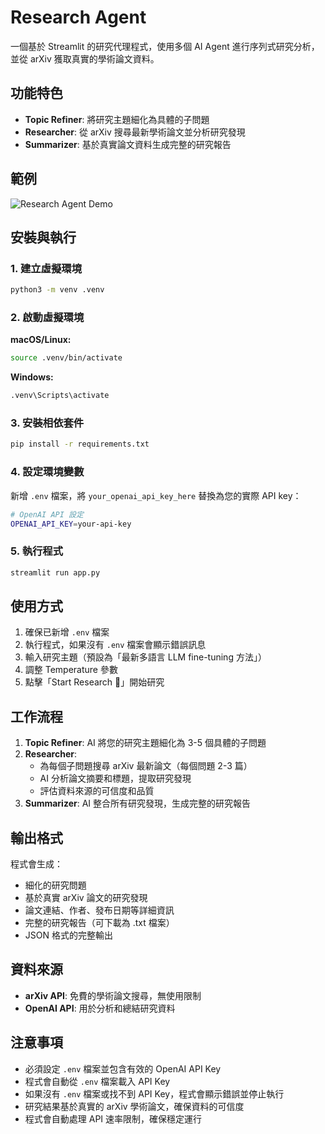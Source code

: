 # Research Agent

一個基於 Streamlit 的研究代理程式，使用多個 AI Agent 進行序列式研究分析，並從 arXiv 獲取真實的學術論文資料。

## 功能特色

- **Topic Refiner**: 將研究主題細化為具體的子問題
- **Researcher**: 從 arXiv 搜尋最新學術論文並分析研究發現
- **Summarizer**: 基於真實論文資料生成完整的研究報告

## 範例

![Research Agent Demo](demo/research_agent_demo_hq_fast.gif)

## 安裝與執行

### 1. 建立虛擬環境

```bash
python3 -m venv .venv
```

### 2. 啟動虛擬環境

**macOS/Linux:**
```bash
source .venv/bin/activate
```

**Windows:**
```bash
.venv\Scripts\activate
```

### 3. 安裝相依套件

```bash
pip install -r requirements.txt
```

### 4. 設定環境變數

新增 `.env` 檔案，將 `your_openai_api_key_here` 替換為您的實際 API key：

```bash
# OpenAI API 設定
OPENAI_API_KEY=your-api-key
```

### 5. 執行程式

```bash
streamlit run app.py
```

## 使用方式

1. 確保已新增 `.env` 檔案
2. 執行程式，如果沒有 `.env` 檔案會顯示錯誤訊息
3. 輸入研究主題（預設為「最新多語言 LLM fine-tuning 方法」）
4. 調整 Temperature 參數
5. 點擊「Start Research 🚀」開始研究

## 工作流程

1. **Topic Refiner**: AI 將您的研究主題細化為 3-5 個具體的子問題
2. **Researcher**: 
   - 為每個子問題搜尋 arXiv 最新論文（每個問題 2-3 篇）
   - AI 分析論文摘要和標題，提取研究發現
   - 評估資料來源的可信度和品質
3. **Summarizer**: AI 整合所有研究發現，生成完整的研究報告

## 輸出格式

程式會生成：
- 細化的研究問題
- 基於真實 arXiv 論文的研究發現
- 論文連結、作者、發布日期等詳細資訊
- 完整的研究報告（可下載為 .txt 檔案）
- JSON 格式的完整輸出

## 資料來源

- **arXiv API**: 免費的學術論文搜尋，無使用限制
- **OpenAI API**: 用於分析和總結研究資料

## 注意事項

- 必須設定 `.env` 檔案並包含有效的 OpenAI API Key
- 程式會自動從 `.env` 檔案載入 API Key
- 如果沒有 `.env` 檔案或找不到 API Key，程式會顯示錯誤並停止執行
- 研究結果基於真實的 arXiv 學術論文，確保資料的可信度
- 程式會自動處理 API 速率限制，確保穩定運行
